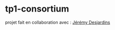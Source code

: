 # tp1-consortium

projet fait en collaboration avec : 
[Jérémy Desjardins](https://github.com/JDesjardins-cstj)
